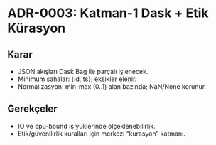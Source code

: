 # ADR-0003: Katman-1 Dask + Etik Kürasyon
## Karar
- JSON akışları Dask Bag ile parçalı işlenecek.
- Minimum sahalar: {id, ts}; eksikler elenir.
- Normalizasyon: min-max (0..1) alan bazında; NaN/None korunur.
## Gerekçeler
- IO ve cpu-bound iş yüklerinde ölçeklenebilirlik.
- Etik/güvenilirlik kuralları için merkezi “kurasyon” katmanı.
